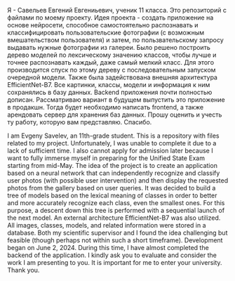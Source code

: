   Я - Савельев Евгений Евгениьевич, ученик 11 класса. Это репозиторий с файлами по моему проекту. Идея проекта - создать приложение на основе нейросети, способное самостоятельно распознавать и классифицировать пользовательские
фотографии (с возможным вмешательством пользователя) и затем, по пользвательскому запросу выдавать нужные фотографии из галереи. Было решено построить дерево моделей по лексическому значению классов, чтобы лучше и точнее распознавать каждый, даже самый мелкий класс. Для этого производится спуск по этому дереву с последовательным запуском очередной модели. Также была задействована внешняя архитектура EfficientNet-B7. Все картинки, классы, модели и информация
к ним сохранялись в базу данных. Backend приложения почти полностью дописан. Рассматриваю вариант в будущем выпустить это приложение в продакшн. Тогда будет необходимо написать frontend, а также арендовать сервер для хранения баз данных. Прошу оценить и учесть ту работу, которую вам представляю. Спасибо.


  I am Evgeny Savelev, an 11th-grade student. This is a repository with files related to my project. Unfortunately, I was unable to complete it due to a lack of sufficient time. I also cannot apply for admission later because I 
want to fully immerse myself in preparing for the Unified State Exam starting from mid-May. The idea of the project is to create an application based on a neural network that can independently recognize and classify user photos
(with possible user intervention) and then display the requested photos from the gallery based on user queries. It was decided to build a tree of models based on the lexical meaning of classes in order to better and more accurately recognize each class, even the smallest ones. For this purpose, a descent down this tree is performed with a sequential launch of the next model. An external architecture EfficientNet-B7 was also utilized. All images, classes, 
models, and related information were stored in a database. Both my scientific supervisor and I found the idea challenging but feasible (though perhaps not within such a short timeframe). Development began on June 2, 2024. During 
this time, I have almost completed the backend of the application. I kindly ask you to evaluate and consider the work I am presenting to you. It is important for me to enter your university. Thank you.

